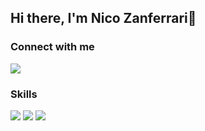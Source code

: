 ## Hi there, I'm Nico Zanferrari👋 

### Connect with me 

[<img src="https://img.shields.io/badge/gmail-D14836?&style=for-the-badge&logo=gmail&logoColor=white"/>][gmail]

### Skills

<img src="https://img.shields.io/badge/python-%233776AB.svg?&style=for-the-badge&logo=python&logoColor=white" />

<img src="https://img.shields.io/badge/ubuntu-E95420?logo=ubuntu&logoColor=white&style=for-the-badgee" />

<img src="https://img.shields.io/badge/windows-0078D6?logo=windows&logoColor=white&style=for-the-badge" />


[gmail]: mailto:nicozanf@gmail.com

